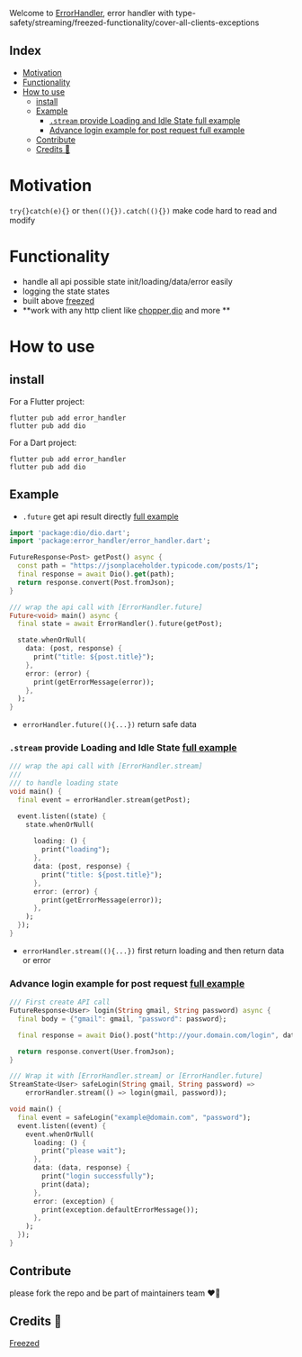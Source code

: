 Welcome to [ErrorHandler](https://pub.dev/packages/error_handler), error handler with type-safety/streaming/freezed-functionality/cover-all-clients-exceptions


## Index
- [Motivation](#motivation)
- [Functionality](#functionality)
- [How to use](#how-to-use)
  - [install](#install)
  - [Example](#example)
    - [```.stream``` provide Loading and Idle State full example](#stream-provide-loading-and-idle-state-full-example)
    - [Advance login example for post request full example](#advance-login-example-for-post-request-full-example)
  - [Contribute](#contribute)
  - [Credits 🙏](#credits-)

# Motivation
```try{}catch(e){}``` or ```then((){}).catch((){})``` make code hard to read and modify

# Functionality
- handle all api possible state init/loading/data/error easily
- logging the state states
- built above [freezed](https://github.com/rrousselGit/freezed)
- **work with any http client like [chopper](https://pub.dev/packages/chopper),[dio](https://pub.dev/packages/chopper) and more **

<!-- | Before                          | After                          |
| ------------------------------- | ------------------------------ |
| ![before](readme/before.png) | ![after](readme/after.png) | -->


# How to use
## install

For a Flutter project:

```shell
flutter pub add error_handler
flutter pub add dio
```

For a Dart project:

```shell
flutter pub add error_handler
flutter pub add dio
```

## Example
- ```.future``` get api result directly [full example](example/error_handler.dart)
```dart
import 'package:dio/dio.dart';
import 'package:error_handler/error_handler.dart';

FutureResponse<Post> getPost() async {
  const path = "https://jsonplaceholder.typicode.com/posts/1";
  final response = await Dio().get(path);
  return response.convert(Post.fromJson);
}

/// wrap the api call with [ErrorHandler.future]
Future<void> main() async {
  final state = await ErrorHandler().future(getPost);

  state.whenOrNull(
    data: (post, response) {
      print("title: ${post.title}");
    },
    error: (error) {
      print(getErrorMessage(error));
    },
  );
}
```
  - ```errorHandler.future((){...})``` return safe data


### ```.stream``` provide Loading and Idle State [full example](example/error_handler_stream.dart)
```dart
/// wrap the api call with [ErrorHandler.stream]
///
/// to handle loading state
void main() {
  final event = errorHandler.stream(getPost);

  event.listen((state) {
    state.whenOrNull(
      
      loading: () {
        print("loading");
      },
      data: (post, response) {
        print("title: ${post.title}");
      },
      error: (error) {
        print(getErrorMessage(error));
      },
    );
  });
}
```
- ```errorHandler.stream((){...})``` first return loading and then return data or error

### Advance login example for post request [full example](example/login_example.dart)
```dart
/// First create API call
FutureResponse<User> login(String gmail, String password) async {
  final body = {"gmail": gmail, "password": password};

  final response = await Dio().post("http://your.domain.com/login", data: body);

  return response.convert(User.fromJson);
}

/// Wrap it with [ErrorHandler.stream] or [ErrorHandler.future]
StreamState<User> safeLogin(String gmail, String password) =>
    errorHandler.stream(() => login(gmail, password));

void main() {
  final event = safeLogin("example@domain.com", "password");
  event.listen((event) {
    event.whenOrNull(
      loading: () {
        print("please wait");
      },
      data: (data, response) {
        print("login successfully");
        print(data);
      },
      error: (exception) {
        print(exception.defaultErrorMessage());
      },
    );
  });
}
```

## Contribute
please fork the repo and be part of maintainers team ❤️‍🔥

## Credits 🙏
[Freezed](https://github.com/rrousselGit/freezed)
